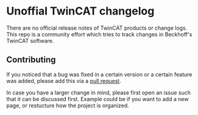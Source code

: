 # Unoffial TwinCAT changelog

There are no official release notes of TwinCAT products or change logs. This repo is a community effort which tries to track changes in Beckhoff's TwinCAT software. 

## Contributing

If you noticed that a bug was fixed in a certain version or a certain feature was added, please add this via a [pull request](https://docs.github.com/en/github/collaborating-with-pull-requests/proposing-changes-to-your-work-with-pull-requests/creating-a-pull-request). 

In case you have a larger change in mind, please first open an issue such that it can be discussed first. Example could be if you want to add a new page, or restucture how the project is organized.
